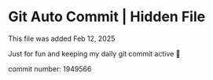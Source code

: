 # Git Auto Commit | Hidden File

This file was added Feb 12, 2025

Just for fun and keeping my daily git commit active 🤪

commit number: 1949566

